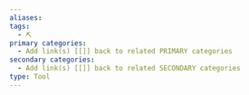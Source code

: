```yaml
---
aliases: 
tags:
  - ⛏️
primary categories:
  - Add link(s) [[]] back to related PRIMARY categories
secondary categories:
  - Add link(s) [[]] back to related SECONDARY categories
type: Tool
---
```


